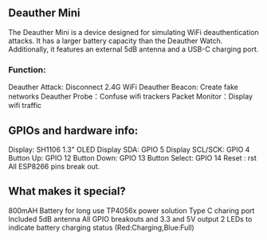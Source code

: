 ## Deauther Mini

The Deauther Mini is a device designed for simulating WiFi deauthentication attacks. It has a larger battery capacity than the Deauther Watch. Additionally, it features an external 5dB antenna and a USB-C charging port.

### Function:
Deauther Attack: Disconnect 2.4G WiFi
Deauther Beacon: Create fake networks
Deauther Probe：Confuse wifi trackers
Packet Monitor：Display wifi traffic

## GPIOs and hardware info:
Display: SH1106 1.3" OLED
Display SDA: GPIO 5
Display SCL/SCK: GPIO 4
Button Up: GPIO 12
Button Down: GPIO 13
Button Select: GPIO 14
Reset : rst
All ESP8266 pins break out.

## What makes it special?
800mAH Battery for long use
TP4056x power solution
Type C charing port
Included 5dB antenna
All GPIO breakouts and 3.3 and 5V output
2 LEDs to indicate battery charging status (Red:Charging,Blue:Full)
